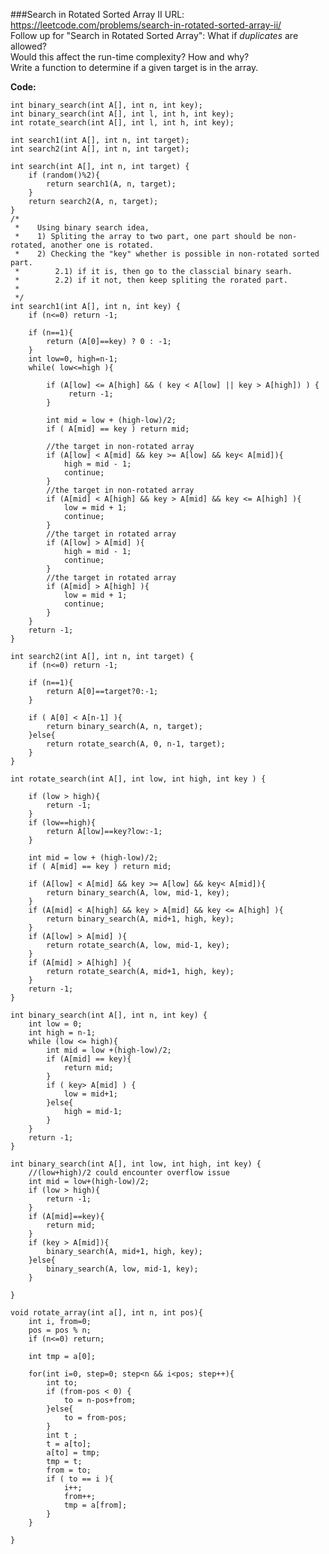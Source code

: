 ###Search in Rotated Sorted Array II
URL: https://leetcode.com/problems/search-in-rotated-sorted-array-ii/</br>
Follow up for "Search in Rotated Sorted Array":
What if _duplicates_ are allowed?</br>
Would this affect the run-time complexity? How and why?</br>
Write a function to determine if a given target is in the array.

__Code:__

	int binary_search(int A[], int n, int key); 
	int binary_search(int A[], int l, int h, int key); 
	int rotate_search(int A[], int l, int h, int key);

	int search1(int A[], int n, int target);
	int search2(int A[], int n, int target); 

	int search(int A[], int n, int target) {
	    if (random()%2){
	        return search1(A, n, target);
	    }
	    return search2(A, n, target);
	}
	/*
	 *    Using binary search idea, 
	 *    1) Spliting the array to two part, one part should be non-rotated, another one is rotated.
	 *    2) Checking the "key" whether is possible in non-rotated sorted part.
	 *        2.1) if it is, then go to the classcial binary searh.
	 *        2.2) if it not, then keep spliting the rorated part.
	 *
	 */
	int search1(int A[], int n, int key) {
	    if (n<=0) return -1;

	    if (n==1){
	        return (A[0]==key) ? 0 : -1;
	    }
	    int low=0, high=n-1;
	    while( low<=high ){

	        if (A[low] <= A[high] && ( key < A[low] || key > A[high]) ) {
	             return -1;
	        }

	        int mid = low + (high-low)/2;
	        if ( A[mid] == key ) return mid;
	    
	        //the target in non-rotated array
	        if (A[low] < A[mid] && key >= A[low] && key< A[mid]){
	            high = mid - 1;
	            continue;
	        }
	        //the target in non-rotated array
	        if (A[mid] < A[high] && key > A[mid] && key <= A[high] ){
	            low = mid + 1;
	            continue;
	        }
	        //the target in rotated array
	        if (A[low] > A[mid] ){
	            high = mid - 1;
	            continue;
	        }
	        //the target in rotated array
	        if (A[mid] > A[high] ){
	            low = mid + 1;
	            continue;
	        }
	    }
	    return -1;
	}

	int search2(int A[], int n, int target) {
	    if (n<=0) return -1;

	    if (n==1){
	        return A[0]==target?0:-1;
	    }        

	    if ( A[0] < A[n-1] ){
	        return binary_search(A, n, target);
	    }else{
	        return rotate_search(A, 0, n-1, target);
	    }
	}

	int rotate_search(int A[], int low, int high, int key ) {
	    
	    if (low > high){
	        return -1;
	    }
	    if (low==high){
	        return A[low]==key?low:-1;
	    }        
	    
	    int mid = low + (high-low)/2;
	    if ( A[mid] == key ) return mid;

	    if (A[low] < A[mid] && key >= A[low] && key< A[mid]){
	        return binary_search(A, low, mid-1, key);
	    }
	    if (A[mid] < A[high] && key > A[mid] && key <= A[high] ){
	        return binary_search(A, mid+1, high, key);
	    }
	    if (A[low] > A[mid] ){
	        return rotate_search(A, low, mid-1, key);
	    }
	    if (A[mid] > A[high] ){
	        return rotate_search(A, mid+1, high, key);
	    }
	    return -1;
	}

	int binary_search(int A[], int n, int key) {
	    int low = 0;
	    int high = n-1;
	    while (low <= high){
	        int mid = low +(high-low)/2;
	        if (A[mid] == key){
	            return mid;
	        }
	        if ( key> A[mid] ) {
	            low = mid+1;
	        }else{
	            high = mid-1;
	        }
	    }
	    return -1;
	}

	int binary_search(int A[], int low, int high, int key) {
	    //(low+high)/2 could encounter overflow issue
	    int mid = low+(high-low)/2;
	    if (low > high){
	        return -1;
	    }
	    if (A[mid]==key){
	        return mid;
	    }
	    if (key > A[mid]){
	        binary_search(A, mid+1, high, key);
	    }else{
	        binary_search(A, low, mid-1, key);
	    }

	}

	void rotate_array(int a[], int n, int pos){
	    int i, from=0;
	    pos = pos % n;
	    if (n<=0) return;

	    int tmp = a[0];
	    
	    for(int i=0, step=0; step<n && i<pos; step++){
	        int to;
	        if (from-pos < 0) {
	            to = n-pos+from; 
	        }else{
	            to = from-pos;
	        }
	        int t ;
	        t = a[to];
	        a[to] = tmp; 
	        tmp = t;
	        from = to;
	        if ( to == i ){
	            i++;
	            from++;
	            tmp = a[from];
	        }
	    }
	    
	}